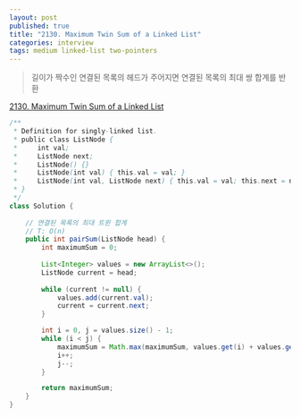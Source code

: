 ```yaml
---
layout: post
published: true
title: "2130. Maximum Twin Sum of a Linked List"
categories: interview
tags: medium linked-list two-pointers 
---
```


> 길이가 짝수인 연결된 목록의 헤드가 주어지면 연결된 목록의 최대 쌍 합계를 반환

[2130. Maximum Twin Sum of a Linked List](https://leetcode.com/problems/maximum-twin-sum-of-a-linked-list/)

```java
/**
 * Definition for singly-linked list.
 * public class ListNode {
 *     int val;
 *     ListNode next;
 *     ListNode() {}
 *     ListNode(int val) { this.val = val; }
 *     ListNode(int val, ListNode next) { this.val = val; this.next = next; }
 * }
 */
class Solution {
    
    // 연결된 목록의 최대 트윈 합계
    // T: O(n)
    public int pairSum(ListNode head) {
        int maximumSum = 0;
        
        List<Integer> values = new ArrayList<>();
        ListNode current = head;
        
        while (current != null) {
            values.add(current.val);
            current = current.next;
        }

        int i = 0, j = values.size() - 1;
        while (i < j) {
            maximumSum = Math.max(maximumSum, values.get(i) + values.get(j));
            i++;
            j--;
        }

        return maximumSum;
    }
}
```

